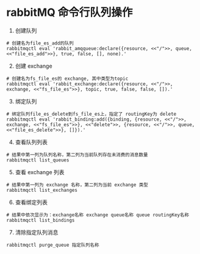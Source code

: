 # rabbitMQ 命令行队列操作

1. 创建队列
```
# 创建名为file_es_add的队列
rabbitmqctl eval 'rabbit_amqqueue:declare({resource, <<"/">>, queue, <<"file_es_add">>}, true, false, [], none).'
```

2. 创建 exchange
```
# 创建名为fs_file_es的 exchange, 其中类型为topic
rabbitmqctl eval 'rabbit_exchange:declare({resource, <<"/">>, exchange, <<"fs_file_es">>}, topic, true, false, false, []).'
```

3. 绑定队列
```
# 绑定队列file_es_delete到fs_file_es上，指定了 routingKey为 delete
rabbitmqctl eval 'rabbit_binding:add({binding, {resource, <<"/">>, exchange, <<"fs_file_es">>}, <<"delete">>, {resource, <<"/">>, queue, <<"file_es_delete">>}, []}).'
```

4. 查看队列列表
```
# 结果中第一列为队列名称，第二列为当前队列存在未消费的消息数量
rabbitmqctl list_queues
```

5. 查看 exchange 列表
```
# 结果中第一列为 exchange 名称，第二列为当前 exchange 类型
rabbitmqctl list_exchanges
```

6. 查看绑定列表
```
# 结果中依次显示为：exchange名称 exchange queue名称 queue routingKey名称
rabbitmqctl list_bindings
```

7. 清除指定队列消息
```
rabbitmqctl purge_queue 指定队列名称
```